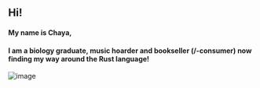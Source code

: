 ## Hi! 
#### My name is Chaya,
#### I am a biology graduate, music hoarder and bookseller (/-consumer) now finding my way around the Rust language! 

![image](https://github.com/user-attachments/assets/398db85a-ef35-455c-b530-ba6dfa206a7b)

